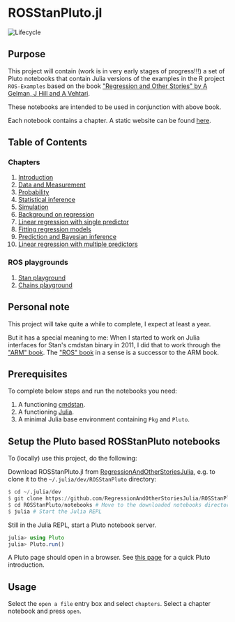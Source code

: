 # ROSStanPluto.jl

![Lifecycle](https://img.shields.io/badge/lifecycle-experimental-orange.svg)<!--
![Lifecycle](https://img.shields.io/badge/lifecycle-maturing-blue.svg)
![Lifecycle](https://img.shields.io/badge/lifecycle-stable-green.svg)
![Lifecycle](https://img.shields.io/badge/lifecycle-retired-orange.svg)
![Lifecycle](https://img.shields.io/badge/lifecycle-archived-red.svg)
![Lifecycle](https://img.shields.io/badge/lifecycle-dormant-blue.svg) -->

## Purpose

This project will contain (work is in very early stages of progress!!!) a set of Pluto notebooks that contain Julia versions of the examples in the R project `ROS-Examples` based on the book ["Regression and Other Stories" by A Gelman, J Hill and A Vehtari](https://www.cambridge.org/highereducation/books/regression-and-other-stories/DD20DD6C9057118581076E54E40C372C#overview).

These notebooks are intended to be used in conjunction with above book.

Each notebook contains a chapter. A static website can be found [here](https://regressionandotherstoriesjulia.github.io/ROSStanPluto.jl/).

## Table of Contents

### Chapters

1. [Introduction](https://github.com/RegressionAndOtherStoriesJulia/ROSStanPluto.jl/blob/main/docs/🎈%20Introduction.pdf)
2. [Data and Measurement](https://github.com/RegressionAndOtherStoriesJulia/ROSStanPluto.jl/blob/main/docs/🎈%20Data_and_Measurement.pdf)
3. [Probability](https://github.com/RegressionAndOtherStoriesJulia/ROSStanPluto.jl/blob/main/docs/🎈%20Probability.pdf)
4. [Statistical inference](https://github.com/RegressionAndOtherStoriesJulia/ROSStanPluto.jl/blob/main/docs/🎈%20Statistical_inference.pdf)
5. [Simulation](https://github.com/RegressionAndOtherStoriesJulia/ROSStanPluto.jl/blob/main/docs/🎈%Simulation.pdf)
6. [Background on regression](https://github.com/RegressionAndOtherStoriesJulia/ROSStanPluto.jl/blob/main/docs/🎈%Background_on_regression.pdf)
7. [Linear regression with single predictor](https://github.com/RegressionAndOtherStoriesJulia/ROSStanPluto.jl/blob/main/docs/🎈%Linear_regression_with_single_predictor.pdf)
8. [Fitting regression models](https://github.com/RegressionAndOtherStoriesJulia/ROSStanPluto.jl/blob/main/docs/🎈%Fitting_regression_models.pdf)
9. [Prediction and Bayesian inference](https://github.com/RegressionAndOtherStoriesJulia/ROSStanPluto.jl/blob/main/docs/🎈%Predictions_and_Bayesian_inference.pdf)
10. [Linear regression with multiple predictors](https://github.com/RegressionAndOtherStoriesJulia/ROSStanPluto.jl/blob/main/docs/🎈%20Linear_regression_with_multiple_predictors.pdf)

### ROS playgrounds

1. [Stan playground](https://github.com/RegressionAndOtherStoriesJulia/ROSStanPluto.jl/blob/main/docs/🎈%20Stan_playground.pdf)
2. [Chains playground](https://github.com/RegressionAndOtherStoriesJulia/ROSStanPluto.jl/blob/main/docs/🎈%20Chains_playground.pdf)

## Personal note

This project will take quite a while to complete, I expect at least a year.

But it has a special meaning to me: When I started to work on Julia interfaces for Stan's cmdstan binary in 2011, I did that to work through the ["ARM" book](http://www.stat.columbia.edu/~gelman/arm/). The ["ROS" book](https://www.cambridge.org/highereducation/books/regression-and-other-stories/DD20DD6C9057118581076E54E40C372C#overview) in a sense is a successor to the ARM book.

## Prerequisites

To complete below steps and run the notebooks you need:

1. A functioning [cmdstan](https://mc-stan.org/users/interfaces/cmdstan.html).
2. A functioning [Julia](https://julialang.org/downloads/).
3. A minimal Julia base environment containing `Pkg` and `Pluto`.

## Setup the Pluto based ROSStanPluto notebooks

To (locally) use this project, do the following:

Download ROSStanPluto.jl from [RegressionAndOtherStoriesJulia](https://github.com/RegressionAndOtherStoriesJulia/), e.g. to clone it to the `~/.julia/dev/ROSStanPluto` directory:

```Julia
$ cd ~/.julia/dev
$ git clone https://github.com/RegressionAndOtherStoriesJulia/ROSStanPluto.jl ROSStanPluto
$ cd ROSStanPluto/notebooks # Move to the downloaded notebooks directory
$ julia # Start the Julia REPL
```

Still in the Julia REPL, start a Pluto notebook server.
```Julia
julia> using Pluto
julia> Pluto.run()
```

A Pluto page should open in a browser. See [this page](https://www.juliafordatascience.com/first-steps-5-pluto/) for a quick Pluto introduction.

## Usage

Select the `open a file` entry box and select `chapters`. Select a chapter notebook and press `open`.
